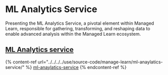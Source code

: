 # ML Analytics Service

Presenting the ML Analytics Service, a pivotal element within Managed Learn, responsible for gathering, transforming, and reshaping data to enable advanced analysis within the Managed Learn ecosystem.

## [ML Analytics service](../../../../use/source-code/manage-learn/ml-anaylatics-service/)

{% content-ref url="../../../../use/source-code/manage-learn/ml-anaylatics-service/" %}
[ml-anaylatics-service](../../../../use/source-code/manage-learn/ml-anaylatics-service/)
{% endcontent-ref %}
